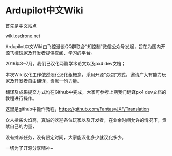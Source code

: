 # Ardupilot中文Wiki

首先是中文站点

wiki.osdrone.net

Ardupilot中文Wiki由飞控漫谈QQ群联合“知控制”微信公众号发起，旨在为国内开源飞控玩家及开发者提供查阅、学习的平台。

2016年3~7月，我们已汉化两篇学术论文以及px4 dev文档；

本次Wiki汉化工作依然淡化汉化组概念，采用开源“众包”方式，邀请广大有能力玩家及开发者自由翻译，贡献一份力量。


翻译及成果提交方式均在Github中完成，大家可参考上期我们翻译px4 dev文档的教程进行操作。

这里是github中操作教程，https://github.com/FantasyJXF/Translation

众人拾柴火焰高，真诚的欢迎各位玩家以及开发者，在业余时间允许的情况下，贡献自己的力量，

没有摊派任务，没有限定时间，大家能汉化多少就汉化多少。

一切为了开源分享精神~

